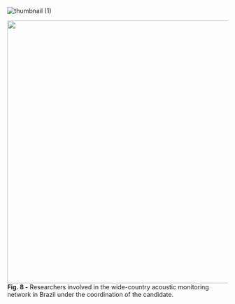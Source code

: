 ![thumbnail (1)](https://user-images.githubusercontent.com/49490001/115520978-fab0a800-a28a-11eb-91ce-00fd73e66621.jpeg)

<img src="https://user-images.githubusercontent.com/73111079/106896243-98b3be00-66f1- 11eb-8b8b-9a52c10615c1.png" width="600">
<div id="fig-caption">
<b> Fig. 8 -</b> Researchers involved in the wide-country acoustic monitoring network in Brazil under the coordination of the candidate.
</div>
